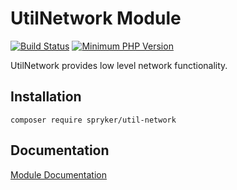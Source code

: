 # UtilNetwork Module
[![Build Status](https://travis-ci.org/spryker/util-network.svg)](https://travis-ci.org/spryker/util-network)
[![Minimum PHP Version](https://img.shields.io/badge/php-%3E%3D%207.2-8892BF.svg)](https://php.net/)

UtilNetwork provides low level network functionality.

## Installation

```
composer require spryker/util-network
```

## Documentation

[Module Documentation](https://academy.spryker.com/developing_with_spryker/module_guide/modules.html)
